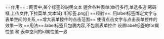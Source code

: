 ==作用== : 网页中,某个标签的说明文本
适合各种表单(单行多行,单选多选,密码框,上传文件,下拉菜单,文本域)
![[标签.png]]
==经验==: 用label标签绑定文字与表单空间的关系,==增大表单控件的点击范围==
使得点击文字与点击表单控件的效果一致
==用法==:label标签只包裹内容,不包裹表单控件
设置label标签的for属性值 和 表单空间的id属性值一致

